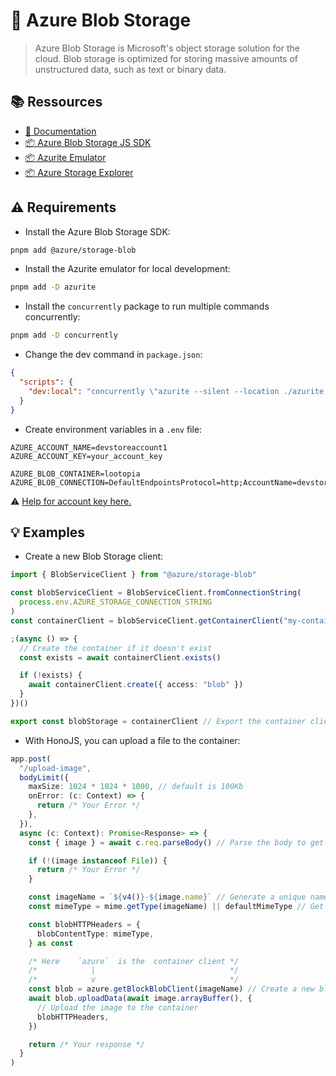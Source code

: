 # 💨 Azure Blob Storage

> Azure Blob Storage is Microsoft's object storage solution for the cloud. Blob storage is optimized for storing massive
> amounts of unstructured data, such as text or binary data.

## 📚 Ressources

- [📖 Documentation](https://docs.microsoft.com/en-us/azure/storage/blobs/)
- [📦 Azure Blob Storage JS SDK](https://github.com/Azure/azure-sdk-for-js)
- [📦 Azurite Emulator](https://github.com/Azure/Azurite)
- [📦 Azure Storage Explorer](https://azure.microsoft.com/fr-fr/products/storage/storage-explorer)

## ⚠️ Requirements

- Install the Azure Blob Storage SDK:

```bash
pnpm add @azure/storage-blob
```

- Install the Azurite emulator for local development:

```bash
pnpm add -D azurite
```

- Install the `concurrently` package to run multiple commands concurrently:

```bash
pnpm add -D concurrently
```

- Change the dev command in `package.json`:

```json
{
  "scripts": {
    "dev:local": "concurrently \"azurite --silent --location ./azurite --debug ./azurite/debug.log\" \"tsx watch ./src/index.ts\""
  }
}
```

- Create environment variables in a `.env` file:

```env
AZURE_ACCOUNT_NAME=devstoreaccount1
AZURE_ACCOUNT_KEY=your_account_key

AZURE_BLOB_CONTAINER=lootopia
AZURE_BLOB_CONNECTION=DefaultEndpointsProtocol=http;AccountName=devstoreaccount1;AccountKey=Eby8vdM02xNOcqFlqUwJPLlmEtlCDXJ1OUzFT50uSRZ6IFsuFq2UVErCz4I6tq/K1SZFPTOtr/KBHBeksoGMGw==;BlobEndpoint=http://localhost:10000/devstoreaccount1;
```

⚠️ [Help for account key here.](https://learn.microsoft.com/fr-fr/azure/storage/common/storage-use-azurite?tabs=visual-studio%2Cblob-storage#connect-to-azurite-with-sdks-and-tools)

## 💡 Examples

- Create a new Blob Storage client:

```ts
import { BlobServiceClient } from "@azure/storage-blob"

const blobServiceClient = BlobServiceClient.fromConnectionString(
  process.env.AZURE_STORAGE_CONNECTION_STRING
)
const containerClient = blobServiceClient.getContainerClient("my-container")

;(async () => {
  // Create the container if it doesn't exist
  const exists = await containerClient.exists()

  if (!exists) {
    await containerClient.create({ access: "blob" })
  }
})()

export const blobStorage = containerClient // Export the container client for further use
```

- With HonoJS, you can upload a file to the container:

```ts
app.post(
  "/upload-image",
  bodyLimit({
    maxSize: 1024 * 1024 * 1000, // default is 100Kb
    onError: (c: Context) => {
      return /* Your Error */
    },
  }),
  async (c: Context): Promise<Response> => {
    const { image } = await c.req.parseBody() // Parse the body to get the image

    if (!(image instanceof File)) {
      return /* Your Error */
    }

    const imageName = `${v4()}-${image.name}` // Generate a unique name for the image
    const mimeType = mime.getType(imageName) || defaultMimeType // Get the MIME type of the image or video

    const blobHTTPHeaders = {
      blobContentType: mimeType,
    } as const

    /* Here    `azure`  is the  container client */
    /*            |                              */
    /*            v                              */
    const blob = azure.getBlockBlobClient(imageName) // Create a new block blob client
    await blob.uploadData(await image.arrayBuffer(), {
      // Upload the image to the container
      blobHTTPHeaders,
    })

    return /* Your response */
  }
)
```
